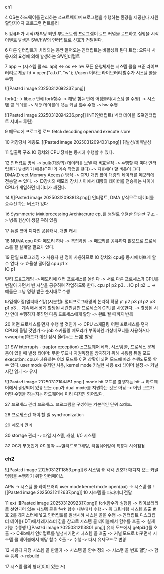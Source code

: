 ch1

4
OS는 하드웨어를 관리하는 소프트웨이며 프로그램을 수행하는 환경을 제공한다
자원 할당자이자 프로그램 컨트롤러

5
컴퓨터가 시작/재부팅 되면 부트스트랩 프로그램이 로드
커널을 로드하고 실행을 시작
이벤트 발생은 SW/HW의 인터럽트로 신호가 전달된다.

6
다른 인터럽트가 처리되는 동안 들어오는 인터럽트는 비활성화 된다
트랩: 오류나 사용자의 요청에 의해 발생하는 SW인터럽트

7
app -> (시스템 콜 ex. api) <-> os <-> hw
모든 운영체제는 시스템 콜을 표준 라이브러리로 제공
fd = open("a.txt", "w"); //open 이라는 라이브러리 함수가 시스템 콜을 수행

![[Pasted image 20250312092337.png]]

fork(); -> libc.c 안에 fork함수 -> 해당 함수 안에 어셈블리(시스템 콜 수행) -> 시스템 콜 테이블 -> 해당 테이블에 있는 커널 함수 수행 -> hw 수행

![[Pasted image 20250312094236.png]]
INT(인터럽트) 벡터 테이블 ISR(인터럽트 서비스 루틴)

9
메모리에 프로그램 로드
fetch
decoding
operrand
execute
store

10
저장장치 계층도
![[Pasted image 20250312094031.png]]
휘발성/비휘발성

11
입출력 구조
IO 장치와 CPU 장치는 동시에 수행할 수 있다.

12
인터럽트 방식 -> bulk(대량의) 데이터를 보낼 때 비효율적 -> 수행할 때 마다 인터럽트가 발생하기 때문(CPU가 계속 작업을 한다) -> 지불해야 할 비용이 크다
DMA(Direct Memory Access) 방식 -> CPU 개입 없이 대량의 데이터를 메모리에 전송할 수 있다. -> IO장치와 메모리 장치 사이에서 대량의 데이터를 전송하는 사이에 CPU가 개입하면 데이터가 깨진다.

14
![[Pasted image 20250312093813.png]]
인터럽트, DMA 방식으로 데이터를 송수신 하는 버스가 있다

16
Sysmmetric Multiprocessing Architecture
cpu를 병렬로 연결한 단순한 구조 -> 병목 현상이 생길 우려 있음

17
듀얼 코어 디자인
공유캐시, 개별 캐시

18
NUMA
cpu 마다 메모리 하나 -> 복잡해짐 -> 메모리를 공유하지 않으므로 프로세스를 잘 설계할 필요가 있다.

19
단일 프로그래밍 -> 사용자 한 명이 사용하므로 IO 장치와 cpu를 동시에 바쁘게 할 수 없다 -> 효율성 떨어짐
cpu  p1    x       
IO            p1

멀티 프로그래밍 -> 메모리에 여러 프로세스를 올린다 ->  서로 다른 프로세스가 CPU를 번갈아 가면서 빈 시간을 공유하여 작업하도록 한다.
cpu     p1      p2       p3  ...
IO                 p1       p2  ...   -> 얘들은 그냥 명령 받은 순서대로 수행

타임쉐어링(멀티태스킹)(시분할): 멀티프로그래밍의 논리적 확장
p1 p2 p3 p1 p2 p3 p1 p3 ... 계속해서 짧게 할당된 시간만큼만 프로세스에 CPU를 사용한다. -> 할당된 시간 안에 수행하지 못하면 다음 프로세스에게 할당 -> 완료 될 때까지 반복

20
어떤 프로세스를 먼저 수행 할 것인가 -> CPU 스케쥴링
어떤 프로세스를 먼저 CPU에 올릴 것인가 -> job 스케쥴링
메모리가 부족하면 가상메모리를 사용하거나 swapping(하드가 대신 잠시 올려두는 느낌) 발생

21
SW interrupts - trap(or exception)
소프트웨어 에러, 시스템 콜, 프로세스 문제 등이 있을 때 발생
타이머: 무한 루프나 자원독점을 방지하기 위해 사용됨
듀얼 모드 execution: cpu가 사용하는 여러 모드를 어떤 상황이 되면 모드에 따라 수행되도록 할 수 있다.
user mode 유저만 사용, kernel mode 커널만 사용
ex) 
타이머 설정 -> 커널
시간 읽기 -> 유저

![[Pasted image 20250312104451.png]]
mode bit 모드를 결정하는 bit -> 하드웨어에서 결정되어 있음
모든 cpu가 dual mode를 지원하는 것은 아님 -> 어떤 모드가 어떤 수행을 하는지는 하드웨어에 미리 디자인 되어있다.

27
프로세스 관리
프로세스: 프로그램을 구성하는 기본적인 단위
쓰레드:

28
프로세스간 해야 할 일 synchronization

29
메모리 관리

30 
storage 관리 -> 파일 시스템, 캐싱, I/O 시스템

32
OS가 무엇인가
OS 동작
==멀티프로그래밍, 타임쉐어링의 특징과 차이점점

### ch2

![[Pasted image 20250312111853.png]]
6
시스템 콜
각각 번호가 매겨져 있는 커널 명령을 수행하기 위한 인터페이스

APIs -> 시스템 콜 라이브러리
user mode               kernel mode
open(api)     ->        시스템 콜 
![[Pasted image 20250312112637.png]]
10
시스템 콜 파라미터 전달

11
ex)
![[Pasted image 20250312092337.png]]
fork함수가 실행됨 -> 라이브러리로 선언되어 있는 시스템 콜을 fork 함수 내부에서 수행 -> 위 그림처럼 시스템 호출 번호 2를 레지스터에 넣고 인터럽트를 발생시켜 시스템 콜을 수행 -> 인터럽트 디스크럽터 테이블(IDT)에서 레지스터 값을 참고로 시스템 콜 테이블에서 함수를 호출 -> 실제 기능 수행행
![[Pasted image 20250312113801.png]]
유저 모드에서 getpid()를 호출 -> C-lib에서 인터럽트를 발생시키면서 시스템 콜 호출 -> 커널 모드로 바뀌면서 시스템 콜 테이블에서 해당 함수 호출 -> 수행 -> 다시 유저모드로 변경

12
사용자 지정 시스템 콜 만들기
-> 시스템 콜 함수 정의 -> 시스템 콜 번호 할당 -> 함수 등록 -> rebuild

17
시스템 콜의 형태(이미 있는 거)